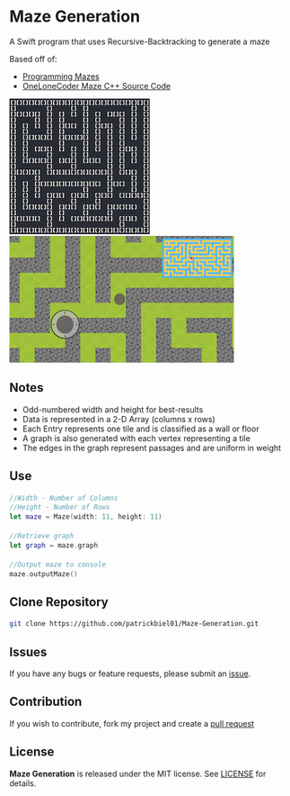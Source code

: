 # Maze Generation
A Swift program that uses Recursive-Backtracking to generate a maze

Based off of:
- [Programming Mazes](https://www.youtube.com/watch?v=Y37-gB83HKE)
- [OneLoneCoder Maze C++ Source Code](https://github.com/OneLoneCoder/videos/blob/master/OneLoneCoder_Mazes.cpp)

![Console Screenshot](https://github.com/patrickbiel01/Maze-Generation/blob/master/console-maze-screenshot.png)
![Game Screenshot](https://github.com/patrickbiel01/Maze-Generation/blob/master/game-maze-screenshot.png)

## Notes
* Odd-numbered width and height for best-results
* Data is represented in a 2-D Array (columns x rows)
* Each Entry represents one tile and is classified as a wall or floor
* A graph is also generated with each vertex representing a tile
* The edges in the graph represent passages and are uniform in weight

## Use
```swift
//Width - Number of Columns
//Height - Number of Rows
let maze = Maze(width: 11, height: 11)

//Retrieve graph
let graph = maze.graph

//Output maze to console
maze.outputMaze()
```

## Clone Repository
```bash
git clone https://github.com/patrickbiel01/Maze-Generation.git
```

## Issues
If you have any bugs or feature requests, please submit an [issue](https://github.com/patrickbiel01/Maze-Generation/issues).

## Contribution
If you wish to contribute, fork my project and create a [pull request](https://github.com/patrickbiel01/Maze-Generation/pulls)

## License
**Maze Generation** is released under the MIT license. See [LICENSE](https://github.com/patrickbiel01/Maze-Generation/blob/master/LICENSE) for details.
